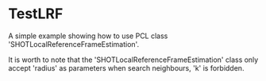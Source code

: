 # TestLRF

A simple example showing how to use PCL class 'SHOTLocalReferenceFrameEstimation'.

It is worth to note that the 'SHOTLocalReferenceFrameEstimation' class only accept
'radius' as parameters when search neighbours, 'k' is forbidden. 
